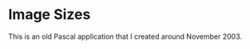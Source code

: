 Image Sizes
=================

This is an old Pascal application that I created around November 2003.
